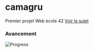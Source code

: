 # camagru

Premier projet Web ecole 42 [Voir le sujet](https://github.com/yfuks/camagru/blob/master/camagru.fr.pdf)

### Avancement

![Progress](http://progressed.io/bar/27) 

